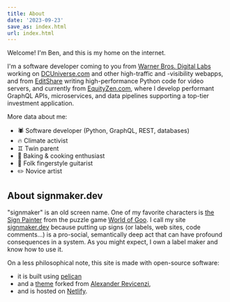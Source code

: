 ```yaml
---
title: About
date: '2023-09-23'
save_as: index.html
url: index.html
---
```


Welcome! I'm Ben, and this is my home on the internet.

I'm a software developer coming to you from [Warner Bros. Digital
Labs](https://www.warnerbros.com/) working on
[DCUniverse.com](https://dcuniverse.com) and other high-traffic and -visibility
webapps, and from [EditShare](https://editshare.com/) writing high-performance
Python code for video servers, and currently from
[EquityZen.com](https://equityzen.com/), where I develop performant GraphQL
APIs, microservices, and data pipelines supporting a top-tier investment
application.

More data about me:

* 🕷️ Software developer (Python, GraphQL, REST, databases)
* 🔥 Climate activist
* ♊ Twin parent
* 🥧 Baking & cooking enthusiast
* 🎸 Folk fingerstyle guitarist
* ✏️ Novice artist

## About signmaker.dev

"signmaker" is an old screen name. One of my favorite characters is [the Sign
Painter](https://worldofgoo.fandom.com/wiki/The_Sign_Painter) from the puzzle
game [World of Goo](https://en.wikipedia.org/wiki/World_of_Goo). I call my site
[signmaker.dev](https://signmaker.dev) because putting up signs (or labels, web
sites, code comments...) is a pro-social, semantically deep act that can have
profound consequences in a system. As you might expect, I own a label maker and
know how to use it.

On a less philosophical note, this site is made with open-source
software:

* it is built using [pelican](https://github.com/getpelican/pelican)
* and a [theme](https://github.com/alexandrevicenzi/Flex) forked from
    [Alexander Revicenzi](https://www.alexandrevicenzi.com/),
* and is hosted on [Netlify](https://www.netlify.com/).
